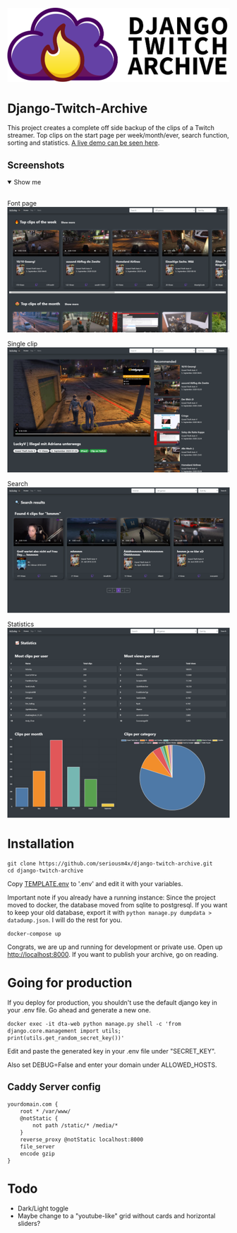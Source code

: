 ![images/logo.svg](images/logo.svg)
# Django-Twitch-Archive

This project creates a complete off side backup of the clips of a Twitch streamer. Top clips on the start page per week/month/ever, search function, sorting and statistics. [A live demo can be seen here](https://clips.itssoley.de/).

## Screenshots

<details open>
<summary>Show me</summary>
<br>

Font page
![images/screenshot1.png](images/screenshot1.png)

Single clip
![images/screenshot2.png](images/screenshot2.png)

Search
![images/screenshot3.png](images/screenshot3.png)

Statistics
![images/screenshot4.png](images/screenshot4.png)
</details>

# Installation

```
git clone https://github.com/seriousm4x/django-twitch-archive.git
cd django-twitch-archive
```

Copy [TEMPLATE.env](TEMPLATE.env) to '.env' and edit it with your variables.

Important note if you already have a running instance: Since the project moved to docker, the database moved from sqlite to postgresql. If you want to keep your old database, export it with `python manage.py dumpdata > datadump.json`. I will do the rest for you.

```
docker-compose up
```

Congrats, we are up and running for development or private use. Open up [http://localhost:8000](http://localhost:8000). If you want to publish your archive, go on reading.

# Going for production

If you deploy for production, you shouldn't use the default django key in your .env file. Go ahead and generate a new one.

```
docker exec -it dta-web python manage.py shell -c 'from django.core.management import utils; print(utils.get_random_secret_key())'
```

Edit and paste the generated key in your .env file under "SECRET_KEY".

Also set DEBUG=False and enter your domain under ALLOWED_HOSTS.

## Caddy Server config

```
yourdomain.com {
    root * /var/www/
    @notStatic {
        not path /static/* /media/*
    }
    reverse_proxy @notStatic localhost:8000
    file_server
    encode gzip
}
```

# Todo

* Dark/Light toggle
* Maybe change to a "youtube-like" grid without cards and horizontal sliders?